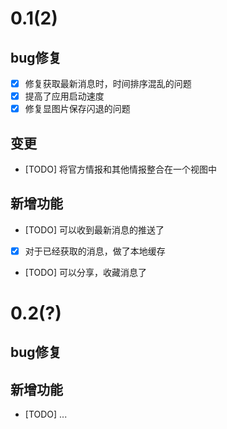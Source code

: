 #  0.1(2)
## bug修复
 - [x] 修复获取最新消息时，时间排序混乱的问题
 - [x] 提高了应用启动速度
 - [x] 修复显图片保存闪退的问题
 
 ## 变更
  - [TODO] 将官方情报和其他情报整合在一个视图中
 ## 新增功能
 - [TODO] 可以收到最新消息的推送了
 - [x] 对于已经获取的消息，做了本地缓存
 - [TODO] 可以分享，收藏消息了
 
# 0.2(?)
## bug修复
## 新增功能
- [TODO] ...
